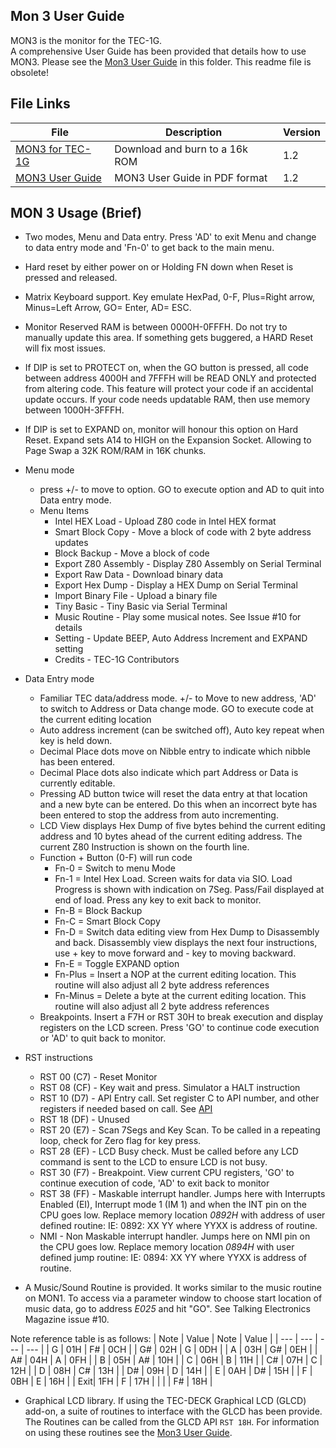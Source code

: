 ## Mon 3 User Guide

MON3 is the monitor for the TEC-1G.  
A comprehensive User Guide has been provided that details how to use MON3.  Please see the [Mon3 User Guide](./MON3_User_Guide_v1.3.pdf) in this folder.  This readme file is obsolete!

## File Links
| File | Description | Version |
|---|---|---|
| [MON3 for TEC-1G](./MON3-1G_BC23-13.bin) | Download and burn to a 16k ROM | 1.2 |
| [MON3 User Guide](./MON3_User_Guide_v1.3.pdf) | MON3 User Guide in PDF format | 1.2 |

## MON 3 Usage (Brief)

- Two modes, Menu and Data entry.  Press 'AD' to exit Menu and change to data entry mode and 'Fn-0' to get back to the main menu.
- Hard reset by either power on or Holding FN down when Reset is pressed and released.
- Matrix Keyboard support.  Key emulate HexPad, 0-F, Plus=Right arrow, Minus=Left Arrow, GO= Enter, AD= ESC.
- Monitor Reserved RAM is between 0000H-0FFFH.  Do not try to manually update this area.  If something gets buggered, a HARD Reset will fix most issues.
- If DIP is set to PROTECT on, when the GO button is pressed, all code between address 4000H and 7FFFH will be READ ONLY and protected from altering code.  This feature will protect your code if an accidental update occurs.  If your code needs updatable RAM, then use memory between 1000H-3FFFH.
- If DIP is set to EXPAND on, monitor will honour this option on Hard Reset.  Expand sets A14 to HIGH on the Expansion Socket.  Allowing to Page Swap a 32K ROM/RAM in 16K chunks.
- Menu mode
  - press +/- to move to option.  GO to execute option and AD to quit into Data entry mode.
  - Menu Items
    - Intel HEX Load - Upload Z80 code in Intel HEX format
    - Smart Block Copy - Move a block of code with 2 byte address updates
    - Block Backup - Move a block of code
    - Export Z80 Assembly - Display Z80 Assembly on Serial Terminal
    - Export Raw Data - Download binary data
    - Export Hex Dump - Display a HEX Dump on Serial Terminal
    - Import Binary File - Upload a binary file
    - Tiny Basic - Tiny Basic via Serial Terminal
    - Music Routine - Play some musical notes.  See Issue #10 for details
    - Setting - Update BEEP, Auto Address Increment and EXPAND setting
    - Credits - TEC-1G Contributors
- Data Entry mode
  - Familiar TEC data/address mode.  +/- to Move to new address, 'AD' to switch to Address or Data change mode.  GO to execute code at the current editing location
  - Auto address increment (can be switched off), Auto key repeat when key is held down.
  - Decimal Place dots move on Nibble entry to indicate which nibble has been entered.
  - Decimal Place dots also indicate which part Address or Data is currently editable.
  - Pressing AD button twice will reset the data entry at that location and a new byte can be entered.  Do this when an incorrect byte has been entered to stop the address from auto incrementing. 
  - LCD View displays Hex Dump of five bytes behind the current editing address and 10 bytes ahead of the current editing address.  The current Z80 Instruction is shown on the fourth line.
  - Function + Button (0-F) will run code
    - Fn-0 = Switch to menu Mode
    - Fn-1 = Intel Hex Load.  Screen waits for data via SIO.  Load Progress is shown with indication on 7Seg.  Pass/Fail displayed at end of load.  Press any key to exit back to monitor.
    - Fn-B = Block Backup
    - Fn-C = Smart Block Copy
    - Fn-D = Switch data editing view from Hex Dump to Disassembly and back.  Disassembly view displays the next four instructions, use + key to move forward and - key to moving backward.
    - Fn-E = Toggle EXPAND option
    - Fn-Plus = Insert a NOP at the current editing location.  This routine will also adjust all 2 byte address references 
    - Fn-Minus = Delete a byte at the current editing location.  This routine will also adjust all 2 byte address references 
  - Breakpoints.  Insert a F7H or RST 30H to break execution and display registers on the LCD screen.  Press 'GO' to continue code execution or 'AD' to quit back to monitor.
- RST instructions
  - RST 00 (C7) - Reset Monitor
  - RST 08 (CF) - Key wait and press.  Simulator a HALT instruction
  - RST 10 (D7) - API Entry call.  Set register C to API number, and other registers if needed based on call.  See [API](api.md)
  - RST 18 (DF) - Unused
  - RST 20 (E7) - Scan 7Segs and Key Scan.  To be called in a repeating loop, check for Zero flag for key press.
  - RST 28 (EF) - LCD Busy check.  Must be called before any LCD command is sent to the LCD to ensure LCD is not busy.
  - RST 30 (F7) - Breakpoint.  View current CPU registers, 'GO' to continue execution of code, 'AD' to exit back to monitor
  - RST 38 (FF) - Maskable interrupt handler.  Jumps here with Interrupts Enabled (EI), Interrupt mode 1 (IM 1) and when the INT pin on the CPU goes low.  Replace memory location _0892H_ with address of user defined routine: IE: 0892: XX YY where YYXX is address of routine.
  - NMI - Non Maskable interrupt handler.  Jumps here on NMI pin on the CPU goes low.  Replace memory location _0894H_ with user defined jump routine: IE: 0894: XX YY where YYXX is address of routine.
  
- A Music/Sound Routine is provided.  It works similar to the music routine on MON1.  To access via a parameter window to choose start location of music data, go to address _E025_ and hit "GO".  See Talking Electronics Magazine issue #10.

 Note reference table is as follows:
| Note | Value | Note | Value |
| --- | --- | --- | --- |
|  G  | 01H |  F# | 0CH |
|  G# | 02H |  G  | 0DH |
|  A  | 03H |  G# | 0EH |
|  A# | 04H |  A  | 0FH |
|  B  | 05H |  A# | 10H |
|  C  | 06H |  B  | 11H |
|  C# | 07H |  C  | 12H |
|  D  | 08H |  C# | 13H |
|  D# | 09H |  D  | 14H |
|  E  | 0AH |  D# | 15H |
|  F  | 0BH |  E  | 16H |
| Exit| 1FH |  F  | 17H |
|  |  |  F# | 18H |


- Graphical LCD library.  If using the TEC-DECK Graphical LCD (GLCD) add-on, a suite of routines to interface with the GLCD has been provide.  The Routines can be called from the GLCD API `RST 18H`.   For information on using these routines see the [Mon3 User Guide](./MON3_User_Guide_v1.3.pdf).


   
  
